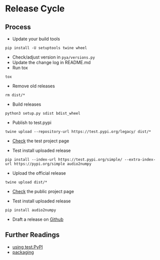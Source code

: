 # Release Cycle

## Process

* Update your build tools
```
pip install -U setuptools twine wheel
```
* Check/adjust version in `pya/versions.py`
* Update the change log in README.md
* Run tox
```
tox
```
* Remove old releases
```
rm dist/*
```
* Build releases
```
python3 setup.py sdist bdist_wheel 
```
* Publish to test.pypi
```
twine upload --repository-url https://test.pypi.org/legacy/ dist/*
```
* [Check](https://test.pypi.org/project/audio2numpy/) the test project page 

* Test install uploaded release
```
pip install --index-url https://test.pypi.org/simple/ --extra-index-url https://pypi.org/simple audio2numpy
```
* Upload the official release
```
twine upload dist/*
```
* [Check](https://pypi.org/project/audio2numpy/) the public project page 

* Test install uploaded release
```
pip install audio2numpy
```
* Draft a release on [Github](https://github.com/wiccy46/audio2numpy/releases)

## Further Readings 

* [using test.PyPI](https://packaging.python.org/guides/using-testpypi/)
* [packaging](https://packaging.python.org/tutorials/packaging-projects/)